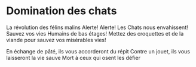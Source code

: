 # Domination des chats
La révolution des félins malins 
Alerte! Alerte! Les Chats nous envahissent!
Sauvez vos vies Humains de bas étages!
Mettez des croquettes et de la viande pour sauvez vos misérables vies!

En échange de pâté, ils vous accorderont du répit
Contre un jouet, ils vous laisseront la vie sauve
Mort à ceux qui osent les défier
